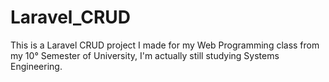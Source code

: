 # Laravel_CRUD
This is a Laravel CRUD project I made for my Web Programming class from my 10° Semester of University, I'm actually still studying Systems Engineering.
